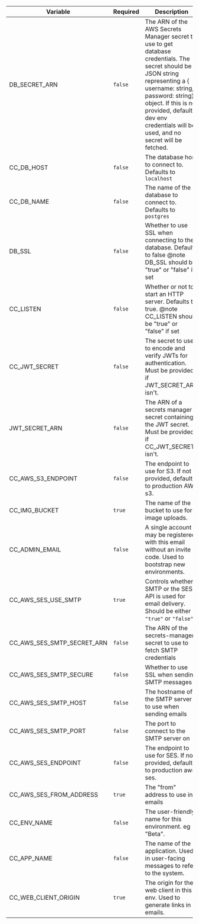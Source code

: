 | Variable                   | Required | Description                                                                                                                                                                                                                                                                     |
| -------------------------- | -------- | ------------------------------------------------------------------------------------------------------------------------------------------------------------------------------------------------------------------------------------------------------------------------------- |
| DB_SECRET_ARN              | `false`  | The ARN of the AWS Secrets Manager secret to use to get database credentials. The secret should be a JSON string representing a { username: string, password: string} object. If this is not provided, default dev env credentials will be used, and no secret will be fetched. |
| CC_DB_HOST                 | `false`  | The database host to connect to. Defaults to `localhost`                                                                                                                                                                                                                        |
| CC_DB_NAME                 | `false`  | The name of the database to connect to. Defaults to `postgres`                                                                                                                                                                                                                  |
| DB_SSL                     | `false`  | Whether to use SSL when connecting to the database. Defaults to false @note DB_SSL should be "true" or "false" if set                                                                                                                                                           |
| CC_LISTEN                  | `false`  | Whether or not to start an HTTP server. Defaults to true. @note CC_LISTEN should be "true" or "false" if set                                                                                                                                                                    |
| CC_JWT_SECRET              | `false`  | The secret to use to encode and verify JWTs for authentication. Must be provided if JWT_SECRET_ARN isn't.                                                                                                                                                                       |
| JWT_SECRET_ARN             | `false`  | The ARN of a secrets manager secret containing the JWT secret. Must be provided if CC_JWT_SECRET isn't.                                                                                                                                                                         |
| CC_AWS_S3_ENDPOINT         | `false`  | The endpoint to use for S3. If not provided, defaults to production AWS s3.                                                                                                                                                                                                     |
| CC_IMG_BUCKET              | `true`   | The name of the bucket to use for image uploads.                                                                                                                                                                                                                                |
| CC_ADMIN_EMAIL             | `false`  | A single account may be registered with this email without an invite code. Used to bootstrap new environments.                                                                                                                                                                  |
| CC_AWS_SES_USE_SMTP        | `true`   | Controls whether SMTP or the SES API is used for email delivery. Should be either `"true"` or `"false"`                                                                                                                                                                         |
| CC_AWS_SES_SMTP_SECRET_ARN | `false`  | The ARN of the secrets-manager secret to use to fetch SMTP credentials                                                                                                                                                                                                          |
| CC_AWS_SES_SMTP_SECURE     | `false`  | Whether to use SSL when sending SMTP messages                                                                                                                                                                                                                                   |
| CC_AWS_SES_SMTP_HOST       | `false`  | The hostname of the SMTP server to use when sending emails                                                                                                                                                                                                                      |
| CC_AWS_SES_SMTP_PORT       | `false`  | The port to connect to the SMTP server on                                                                                                                                                                                                                                       |
| CC_AWS_SES_ENDPOINT        | `false`  | The endpoint to use for SES. If not provided, defaults to production aws ses.                                                                                                                                                                                                   |
| CC_AWS_SES_FROM_ADDRESS    | `true`   | The "from" address to use in emails                                                                                                                                                                                                                                             |
| CC_ENV_NAME                | `false`  | The user-friendly name for this environment. eg "Beta".                                                                                                                                                                                                                         |
| CC_APP_NAME                | `false`  | The name of the application. Used in user-facing messages to refer to the system.                                                                                                                                                                                               |
| CC_WEB_CLIENT_ORIGIN       | `true`   | The origin for the web client in this env. Used to generate links in emails.                                                                                                                                                                                                    |
